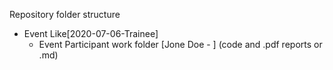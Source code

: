 Repository folder structure
* Event Like[2020-07-06-Trainee]
    * Event Participant work folder [Jone Doe - ] (code and .pdf reports or .md)
